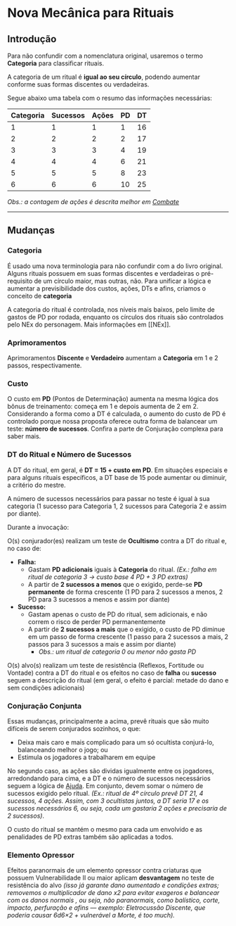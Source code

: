# Nova Mecânica para Rituais

## Introdução

Para não confundir com a nomenclatura original, usaremos o termo **Categoria** para classificar rituais.

A categoria de um ritual é **igual ao seu círculo**, podendo aumentar conforme suas formas discentes ou verdadeiras.

Segue abaixo uma tabela com o resumo das informações necessárias:

| Categoria | Sucessos | Ações | PD  | DT  |
| --------- | -------- | ----- | --- | --- |
| 1         | 1        | 1     | 1   | 16  |
| 2         | 2        | 2     | 2   | 17  |
| 3         | 3        | 3     | 4   | 19  |
| 4         | 4        | 4     | 6   | 21  |
| 5         | 5        | 5     | 8   | 23  |
| 6         | 6        | 6     | 10  | 25  |

_Obs.: a contagem de ações é descrita melhor em [Combate](/Jo4FPQ8_T5mruE2ezO4geg)_

---

## Mudanças

### Categoria

É usado uma nova terminologia para não confundir com a do livro original. Alguns rituais possuem em suas formas discentes e verdadeiras o pré-requisito de um círculo maior, mas outras, não. Para unificar a lógica e aumentar a previsibilidade dos custos, ações, DTs e afins, criamos o conceito de **categoria**

A categoria do ritual é controlada, nos níveis mais baixos, pelo limite de gastos de PD por rodada, enquanto os círculos dos rituais são controlados pelo NEx do personagem. Mais informações em [[NEx]].

### Aprimoramentos

Aprimoramentos **Discente** e **Verdadeiro** aumentam a **Categoria** em 1 e 2 passos, respectivamente.

### Custo

O custo em **PD** (Pontos de Determinação) aumenta na mesma lógica dos bônus de treinamento: começa em 1 e depois aumenta de 2 em 2. Considerando a forma como a DT é calculada, o aumento do custo de PD é controlado porque nossa proposta oferece outra forma de balancear um teste: **número de sucessos**. Confira a parte de Conjuração complexa para saber mais.

### DT do Ritual e Número de Sucessos

A DT do ritual, em geral, é **DT = 15 + custo em PD**. Em situações especiais e para alguns rituais específicos, a DT base de 15 pode aumentar ou diminuir, a critério do mestre.

A número de sucessos necessários para passar no teste é igual à sua categoria (1 sucesso para Categoria 1, 2 sucessos para Categoria 2 e assim por diante).

Durante a invocação:

O(s) conjurador(es) realizam um teste de **Ocultismo** contra a DT do ritual e, no caso de:

- **Falha:**
  - Gastam **PD adicionais** iguais à **Categoria** do ritual. _(Ex.: falha em ritual de categoria 3 → custo base 4 PD + 3 PD extras)_
  - A partir de **2 sucessos a menos** que o exigido, perde-se **PD permanente** de forma crescente (1 PD para 2 sucessos a menos, 2 PD para 3 sucessos a menos e assim por diante)
- **Sucesso:**
  - Gastam apenas o custo de PD do ritual, sem adicionais, e não correm o risco de perder PD permanentemente
  - A partir de **2 sucessos a mais** que o exigido, o custo de PD diminue em um passo de forma crescente (1 passo para 2 sucessos a mais, 2 passos para 3 sucessos a mais e assim por diante)
    - _Obs.: um ritual de categoria 0 ou menor não gasta PD_

O(s) alvo(s) realizam um teste de resistência (Reflexos, Fortitude ou Vontade) contra a DT do ritual e os efeitos no caso de **falha** ou **sucesso** seguem a descrição do ritual (em geral, o efeito é parcial: metade do dano e sem condições adicionais)

### Conjuração Conjunta

Essas mudanças, principalmente a acima, prevê rituais que são muito difíceis de serem conjurados sozinhos, o que:

- Deixa mais caro e mais complicado para um só ocultista conjurá-lo, balanceando melhor o jogo; ou
- Estimula os jogadores a trabalharem em equipe

No segundo caso, as ações são dividas igualmente entre os jogadores, arredondando para cima, e a DT e o número de sucessos necessários seguem a lógica de [Ajuda](/-RAAzqL2Q-63gMD-OC69vg). Em conjunto, devem somar o número de sucessos exigido pelo ritual. _(Ex.: ritual de 4º círculo prevê DT 21, 4 sucessos, 4 ações. Assim, com 3 ocultistas juntos, a DT seria 17 e os sucessos necessários 6, ou seja, cada um gastaria 2 ações e precisaria de 2 sucessos)_.

O custo do ritual se mantém o mesmo para cada um envolvido e as penalidades de PD extras também são aplicadas a todos.

### Elemento Opressor

Efeitos paranormais de um elemento opressor contra criaturas que possuem Vulnerabilidade II ou maior aplicam **desvantagem** no teste de resistência do alvo _(isso já garante dano aumentado e condições extras; removemos o multiplicador de dano x2 para evitar exageros e balancear com os danos normais , ou seja, não paranormais, como balístico, corte, impacto, perfuração e afins — exemplo: Eletrocussão Discente, que poderia causar 6d6×2 + vulnerável a Morte, é too much)._
